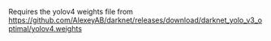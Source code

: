 Requires the yolov4 weights file from https://github.com/AlexeyAB/darknet/releases/download/darknet_yolo_v3_optimal/yolov4.weights
